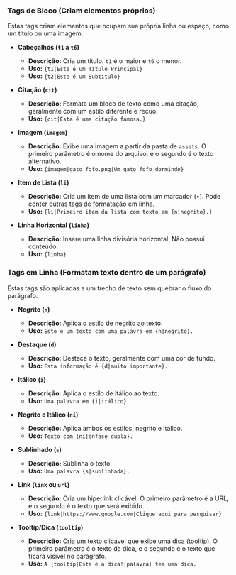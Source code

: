 
### Tags de Bloco (Criam elementos próprios)

Estas tags criam elementos que ocupam sua própria linha ou espaço, como um título ou uma imagem.

- **Cabeçalhos (`t1` a `t6`)**
    - **Descrição:** Cria um título. `t1` é o maior e `t6` o menor.
    - **Uso:** `{t1|Este é um Título Principal}`
    - **Uso:** `{t2|Este é um Subtítulo}`

- **Citação (`cit`)**
    - **Descrição:** Formata um bloco de texto como uma citação, geralmente com um estilo diferente
      e recuo.
    - **Uso:** `{cit|Esta é uma citação famosa.}`

- **Imagem (`imagem`)**
    - **Descrição:** Exibe uma imagem a partir da pasta de `assets`. O primeiro parâmetro é o nome
      do arquivo, e o segundo é o texto alternativo.
    - **Uso:** `{imagem|gato_fofo.png|Um gato fofo dormindo}`

- **Item de Lista (`li`)**
    - **Descrição:** Cria um item de uma lista com um marcador (•). Pode conter outras tags de
      formatação em linha.
    - **Uso:** `{li|Primeiro item da lista com texto em {n|negrito}.}`

- **Linha Horizontal (`linha`)**
    - **Descrição:** Insere uma linha divisória horizontal. Não possui conteúdo.
    - **Uso:** `{linha}`

### Tags em Linha (Formatam texto dentro de um parágrafo)

Estas tags são aplicadas a um trecho de texto sem quebrar o fluxo do parágrafo.

- **Negrito (`n`)**
    - **Descrição:** Aplica o estilo de negrito ao texto.
    - **Uso:** `Este é um texto com uma palavra em {n|negrito}.`

- **Destaque (`d`)**
    - **Descrição:** Destaca o texto, geralmente com uma cor de fundo.
    - **Uso:** `Esta informação é {d|muito importante}.`

- **Itálico (`i`)**
    - **Descrição:** Aplica o estilo de itálico ao texto.
    - **Uso:** `Uma palavra em {i|itálico}.`

- **Negrito e Itálico (`ni`)**
    - **Descrição:** Aplica ambos os estilos, negrito e itálico.
    - **Uso:** `Texto com {ni|ênfase dupla}.`

- **Sublinhado (`s`)**
    - **Descrição:** Sublinha o texto.
    - **Uso:** `Uma palavra {s|sublinhada}.`

- **Link (`link` ou `url`)**
    - **Descrição:** Cria um hiperlink clicável. O primeiro parâmetro é a URL, e o segundo é o texto
      que será exibido.
    - **Uso:** `{link|https://www.google.com|Clique aqui para pesquisar}`

- **Tooltip/Dica (`tooltip`)**
    - **Descrição:** Cria um texto clicável que exibe uma dica (tooltip). O primeiro parâmetro é o
      texto da dica, e o segundo é o texto que ficará visível no parágrafo.
    - **Uso:** `A {tooltip|Esta é a dica!|palavra} tem uma dica.`


